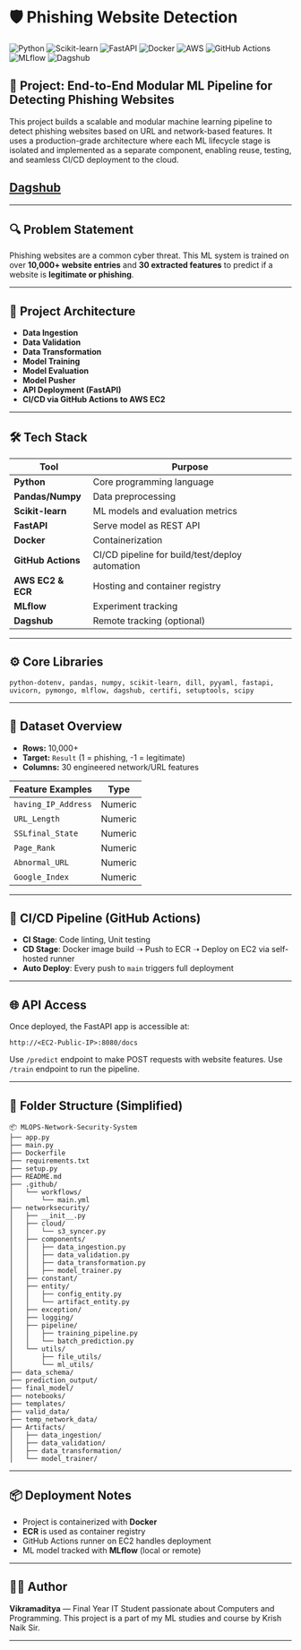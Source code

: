 # 🛡️ Phishing Website Detection

![Python](https://img.shields.io/badge/Python-3.13+-blue.svg)
![Scikit-learn](https://img.shields.io/badge/Scikit--learn-ML-yellow)
![FastAPI](https://img.shields.io/badge/FastAPI-API-green)
![Docker](https://img.shields.io/badge/Docker-Container-blue)
![AWS](https://img.shields.io/badge/AWS-EC2%20|%20ECR-orange)
![GitHub Actions](https://img.shields.io/badge/GitHub-Actions-blue)
![MLflow](https://img.shields.io/badge/MLflow-Tracking-informational)
![Dagshub](https://img.shields.io/badge/Dagshub-Remote%20Tracking-lightgrey)

## 🚀 Project: End-to-End Modular ML Pipeline for Detecting Phishing Websites

This project builds a scalable and modular machine learning pipeline to detect phishing websites based on URL and network-based features. It uses a production-grade architecture where each ML lifecycle stage is isolated and implemented as a separate component, enabling reuse, testing, and seamless CI/CD deployment to the cloud.

## [Dagshub](https://dagshub.com/Phantom-VK/MLOPS-Network-Security-System)

---

## 🔍 Problem Statement

Phishing websites are a common cyber threat. This ML system is trained on over **10,000+ website entries** and **30 extracted features** to predict if a website is **legitimate or phishing**.

---

## 🧱 Project Architecture

- **Data Ingestion**
- **Data Validation**
- **Data Transformation**
- **Model Training**
- **Model Evaluation**
- **Model Pusher**
- **API Deployment (FastAPI)**
- **CI/CD via GitHub Actions to AWS EC2**

---

## 🛠️ Tech Stack

| Tool               | Purpose                                         |
| ------------------ | ----------------------------------------------- |
| **Python**         | Core programming language                       |
| **Pandas/Numpy**   | Data preprocessing                              |
| **Scikit-learn**   | ML models and evaluation metrics                |
| **FastAPI**        | Serve model as REST API                         |
| **Docker**         | Containerization                                |
| **GitHub Actions** | CI/CD pipeline for build/test/deploy automation |
| **AWS EC2 & ECR**  | Hosting and container registry                  |
| **MLflow**         | Experiment tracking                             |
| **Dagshub**        | Remote tracking (optional)                      |

---

## ⚙️ Core Libraries

```
python-dotenv, pandas, numpy, scikit-learn, dill, pyyaml, fastapi,
uvicorn, pymongo, mlflow, dagshub, certifi, setuptools, scipy
```

---

## 🧠 Dataset Overview

- **Rows:** 10,000+
- **Target:** `Result` (1 = phishing, -1 = legitimate)
- **Columns:** 30 engineered network/URL features

| Feature Examples    | Type    |
| ------------------- | ------- |
| `having_IP_Address` | Numeric |
| `URL_Length`        | Numeric |
| `SSLfinal_State`    | Numeric |
| `Page_Rank`         | Numeric |
| `Abnormal_URL`      | Numeric |
| `Google_Index`      | Numeric |

---

## 🔁 CI/CD Pipeline (GitHub Actions)

- **CI Stage**: Code linting, Unit testing
- **CD Stage**: Docker image build ➝ Push to ECR ➝ Deploy on EC2 via self-hosted runner
- **Auto Deploy**: Every push to `main` triggers full deployment

---

## 🌐 API Access

Once deployed, the FastAPI app is accessible at:

```
http://<EC2-Public-IP>:8080/docs
```

Use `/predict` endpoint to make POST requests with website features.
Use `/train` endpoint to run the pipeline.

---

## 📁 Folder Structure (Simplified)

```
📦 MLOPS-Network-Security-System
├── app.py
├── main.py
├── Dockerfile
├── requirements.txt
├── setup.py
├── README.md
├── .github/
│   └── workflows/
│       └── main.yml
├── networksecurity/
│   ├── __init__.py
│   ├── cloud/
│   │   └── s3_syncer.py
│   ├── components/
│   │   ├── data_ingestion.py
│   │   ├── data_validation.py
│   │   ├── data_transformation.py
│   │   ├── model_trainer.py
│   ├── constant/
│   ├── entity/
│   │   ├── config_entity.py
│   │   └── artifact_entity.py
│   ├── exception/
│   ├── logging/
│   ├── pipeline/
│   │   ├── training_pipeline.py
│   │   └── batch_prediction.py
│   └── utils/
│       ├── file_utils/
│       └── ml_utils/
├── data_schema/
├── prediction_output/
├── final_model/
├── notebooks/
├── templates/
├── valid_data/
├── temp_network_data/
├── Artifacts/
│   ├── data_ingestion/
│   ├── data_validation/
│   ├── data_transformation/
│   └── model_trainer/

```

---

## 📦 Deployment Notes

- Project is containerized with **Docker**
- **ECR** is used as container registry
- GitHub Actions runner on EC2 handles deployment
- ML model tracked with **MLflow** (local or remote)

---

## 👨‍💻 Author

**Vikramaditya** — Final Year IT Student passionate about Computers and Programming.
This project is a part of my ML studies and course by Krish Naik Sir.

---
